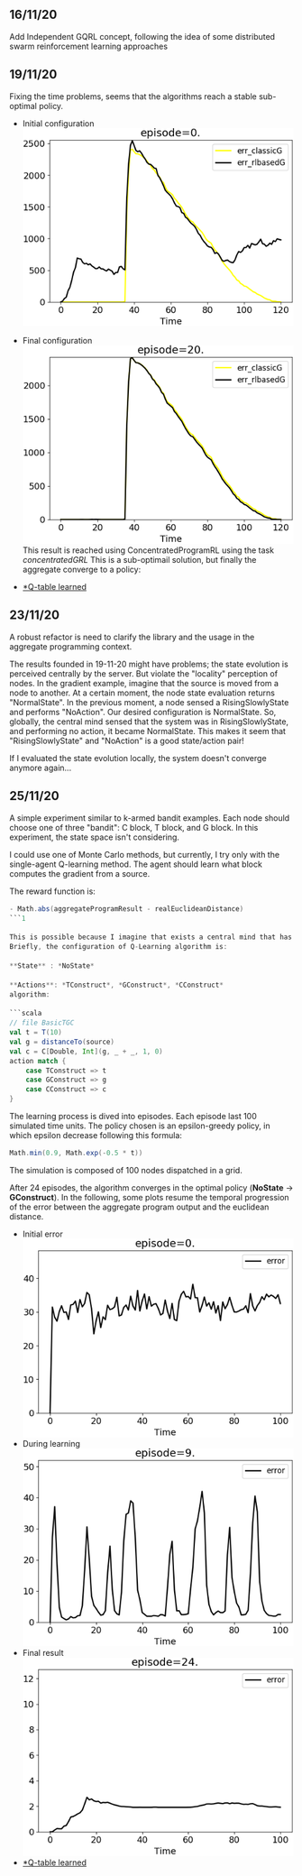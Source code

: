 ## 16/11/20
Add Independent GQRL concept, following the idea of some distributed swarm reinforcement learning approaches

## 19/11/20
Fixing the time problems, seems that the algorithms reach a stable sub-optimal policy.
 * Initial configuration ![image](result/19-11-20/concentrated_episode-0..png)
 * Final configuration ![image](result/19-11-20/concentrated_episode-20..png)
This result is reached using ConcentratedProgramRL using the task *concentratedGRL*
This is a sub-optimail solution, but finally the aggregate converge to a policy:

 * [*Q-table learned](result/19-11-20/result-20-concentrated.txt)
  
## 23/11/20
A robust refactor is need to clarify the library and the usage in the aggregate programming context. 

The results founded in 19-11-20 might have problems; the state evolution is perceived centrally by the server.
But violate the "locality" perception of nodes. In the gradient example, imagine that the source is moved
from a node to another. At a certain moment, the node state 
evaluation returns "NormalState". In the previous moment,
a node sensed a RisingSlowlyState and performs "NoAction". 
Our desired configuration is NormalState. 
So, globally, the central mind sensed that the system was 
in RisingSlowlyState, and performing no action, it became 
NormalState. This makes it seem that "RisingSlowlyState" and 
"NoAction" is a good state/action pair!

If I evaluated the state evolution locally, the system doesn't converge anymore again...

## 25/11/20
A simple experiment similar to k-armed bandit examples. Each node should choose one of three "bandit": C block, T block, and G block. In this experiment, the state space isn't considering. 

I could use one of Monte Carlo methods, but currently, I try only with the single-agent Q-learning method. 
The agent should learn what block computes the gradient from a source. 

The reward function is:
```scala
- Math.abs(aggregateProgramResult - realEuclideanDistance)
```1
 
This is possible because I imagine that exists a central mind that has a clear vision of all nodes.
Briefly, the configuration of Q-Learning algorithm is:

**State** : *NoState*

**Actions**: *TConstruct*, *GConstruct*, *CConstruct*
algorithm:

```scala
// file BasicTGC
val t = T(10)
val g = distanceTo(source)
val c = C[Double, Int](g, _ + _, 1, 0)
action match {
    case TConstruct => t
    case GConstruct => g
    case CConstruct => c
}
```

The learning process is dived into episodes. Each episode last 100 simulated time units. The policy chosen is an epsilon-greedy policy, in which epsilon decrease following this formula:
```scala
Math.min(0.9, Math.exp(-0.5 * t))
```
The simulation is composed of 100 nodes dispatched in a grid.

After 24 episodes, the algorithm converges in the optimal policy (**NoState** -> **GConstruct**).
In the following, some plots resume the temporal progression of the error between the aggregate program output and the euclidean distance.
 * Initial error ![image](result/25-11-20/result_01_episode-0..png)
 * During learning ![image](result/25-11-20/result_01_episode-9..png)
 * Final result ![image](result/25-11-20/result_01_episode-24..png)
 * [*Q-table learned](result/25-11-20/result-40.txt)
